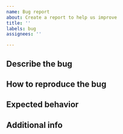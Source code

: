 ```yaml
---
name: Bug report
about: Create a report to help us improve
title: ''
labels: bug
assignees: ''

---
```


## Describe the bug
<!-- A clear and concise description of what the bug is. -->

## How to reproduce the bug

<!--
1. Go to '...'
2. Click on '....'
3. Scroll down to '....'
4. See error
-->

## Expected behavior
<!-- A clear and concise description of what you expected to happen. -->

## Additional info
<!-- Add any other context about the problem here. -->

